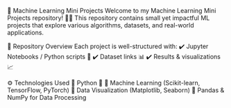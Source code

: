 🚀 Machine Learning Mini Projects
Welcome to my Machine Learning Mini Projects repository! 🤖💡 This repository contains small yet impactful ML projects that explore various algorithms, datasets, and real-world applications.

📂 Repository Overview
Each project is well-structured with:
✔️ Jupyter Notebooks / Python scripts 📜
✔️ Dataset links  📊
✔️ Results & visualizations 📈

⚙️ Technologies Used
🔹 Python 🐍
🔹 Machine Learning (Scikit-learn, TensorFlow, PyTorch)
🔹 Data Visualization (Matplotlib, Seaborn)
🔹 Pandas & NumPy for Data Processing
